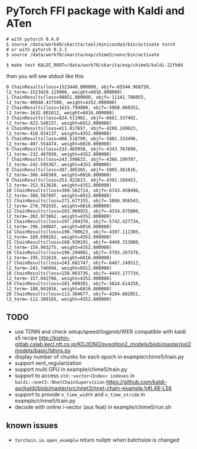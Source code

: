# PyTorch FFI package with Kaldi and ATen

``` console
# with pytorch 0.4.0
$ source /data/work49/skarita/tool/miniconda3/bin/activate torch
# or with pytorch 0.3.1
$ source /data/work70/skarita/exp/chime5/venv/bin/activate

$ make test KALDI_ROOT=/data/work70/skarita/exp/chime5/kaldi-22fbdd
```

then you will see stdout like this

``` console
0 ChainResults(loss=1523440.000000, objf=-65544.968750, l2_term=-1523429.125000, weight=6016.000000)
1 ChainResults(loss=90851.000000, objf=-11141.706055, l2_term=-90848.437500, weight=4352.000000)
2 ChainResults(loss=1633.794800, objf=-5968.860352, l2_term=-1632.802612, weight=6016.000000)
3 ChainResults(loss=824.511902, objf=-6661.337402, l2_term=-823.548157, weight=6912.000000) 
4 ChainResults(loss=411.817657, objf=-4280.249023, l2_term=-410.834137, weight=4352.000000) 
5 ChainResults(loss=408.518799, objf=-5801.333496, l2_term=-407.554474, weight=6016.000000) 
6 ChainResults(loss=233.465958, objf=-4343.767090, l2_term=-232.467850, weight=4352.000000) 
7 ChainResults(loss=243.598633, objf=-4366.199707, l2_term=-242.595367, weight=4352.000000) 
8 ChainResults(loss=387.405365, objf=-5805.361816, l2_term=-386.440369, weight=6016.000000) 
9 ChainResults(loss=253.922623, objf=-4391.189453, l2_term=-252.913620, weight=4352.000000) 
10 ChainResults(loss=389.562714, objf=-6743.458496, l2_term=-388.587097, weight=6912.000000)
11 ChainResults(loss=271.677155, objf=-5866.956543, l2_term=-270.701935, weight=6016.000000)
12 ChainResults(loss=203.969925, objf=-4334.875000, l2_term=-202.973862, weight=4352.000000)
13 ChainResults(loss=297.204376, objf=-5742.427734, l2_term=-296.249847, weight=6016.000000)
14 ChainResults(loss=190.700623, objf=-4397.112305, l2_term=-189.690262, weight=4352.000000)
15 ChainResults(loss=160.930191, objf=-4469.153809, l2_term=-159.903275, weight=4352.000000)
16 ChainResults(loss=196.294601, objf=-5793.267578, l2_term=-195.331619, weight=6016.000000)
17 ChainResults(loss=243.681747, objf=-6467.249512, l2_term=-242.746094, weight=6912.000000)
18 ChainResults(loss=158.063736, objf=-4443.177734, l2_term=-157.042786, weight=4352.000000)
19 ChainResults(loss=181.009201, objf=-5824.614258, l2_term=-180.041016, weight=6016.000000)
20 ChainResults(loss=113.364677, objf=-4284.602051, l2_term=-112.380165, weight=4352.000000) 
```


## TODO

- use TDNN and check setup/speed/logprob/WER compatible with kaldi s5 recipe http://kishin-gitlab.cslab.kecl.ntt.co.jp/KOJIONO/pysoliton2_models/blob/master/psl2models/basic/tdnns.py
- display number of chunks for each epoch in example/chime5/train.py
- support xent_regularization
- support multi GPU in example/chime5/train.py
- support to access `std::vector<Index> indexes` in `kaldi::nnet3::NnetChainSupervision` https://github.com/kaldi-asr/kaldi/blob/master/src/nnet3/nnet-chain-example.h#L48-L56
- support to provide `n_time_width` and `n_time_stride` in example/chime5/train.py
- decode with online i-vector (aux feat) in example/chime5/run.sh


## known issues

- `torchain.io.open_example` return nullptr when batchsize is changed
